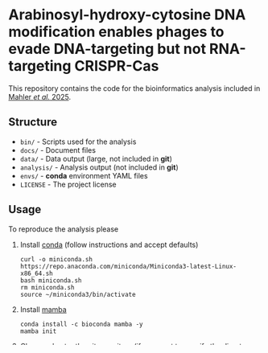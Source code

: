 # Arabinosyl-hydroxy-cytosine DNA modification enables phages to evade DNA-targeting but not RNA-targeting CRISPR-Cas
This repository contains the code for the bioinformatics analysis included in [Mahler _et al._ 2025](link).

## Structure
* `bin/` - Scripts used for the analysis
* `docs/` - Document files
* `data/` - Data output (large, not included in **git**)
* `analysis/` - Analysis output (not included in **git**)
* `envs/` - **conda** environment YAML files
* `LICENSE` - The project license

## Usage
To reproduce the analysis please

1. Install [conda](https://docs.conda.io/en/latest/miniconda.html#) (follow instructions and accept defaults)
   ```
   curl -o miniconda.sh https://repo.anaconda.com/miniconda/Miniconda3-latest-Linux-x86_64.sh
   bash miniconda.sh
   rm miniconda.sh
   source ~/miniconda3/bin/activate
   ```
1. Install [mamba](https://mamba.readthedocs.io/en/latest/installation.html)
   ```
   conda install -c bioconda mamba -y
   mamba init
   ```
1. Clone and enter the git repository (if you want to specify the directory replace '~' with your local path)
   ```
   cd ~
   git clone https://github.com/fineranlab/arabinosylation-anti-CRISPR.git
   cd arabinosylation-anti-CRISPR
   ```
1. Create conda environments
   ```
   mamba env create -f envs/main.yml
   ```
1. Download genomes
   ```
   jupyter execute query_ncbi-genomes.ipynb
   ```
   > At the moment, the best way to download genomes is using the script bin/fetch_ncbi-genomes-by-accession.sh.
   > This task is currently wrapped in a jupyter notebook that fetches all phage accession IDs via ENTREZ. It also loads accessions IDs from the supplementary table 'phages'.
   > Accession IDs are exported as txt files and passed to the bash script. 
1. Import genomes for analysis
   ```
   jupyter execute query_ncbi-genomes.ipynb
   ```
   > So far this lacks a lot... . Generally import depends on the file structure specifications and I have to better describe the options (A,B,C).
   > Currently I try defining a base structure that works for a single genome but also groups. This should have a simple import function that can be call iteratively for many groups (min.size = 1).
1. Harmonization of phage annotations
   ```
   ...
   ```
   > Currently included in the script above.
   > Waiting for better description.
   
## Citation
If you re-use code from this analysis please cite ...
